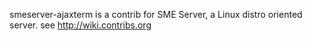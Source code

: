 smeserver-ajaxterm is a contrib for SME Server, a Linux distro oriented server. see http://wiki.contribs.org
